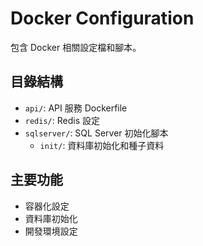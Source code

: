# Docker Configuration

包含 Docker 相關設定檔和腳本。

## 目錄結構
- `api/`: API 服務 Dockerfile
- `redis/`: Redis 設定
- `sqlserver/`: SQL Server 初始化腳本
  - `init/`: 資料庫初始化和種子資料

## 主要功能
- 容器化設定
- 資料庫初始化
- 開發環境設定